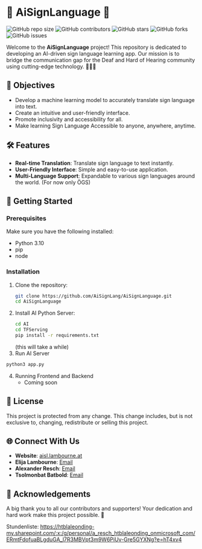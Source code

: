 # 🌟 AiSignLanguage 🌟

![GitHub repo size](https://img.shields.io/github/repo-size/AiSignLang)
![GitHub contributors](https://img.shields.io/github/contributors/AiSignLang/AiSignLanguage)
![GitHub stars](https://img.shields.io/github/stars/AiSignLang/AiSignLanguage?style=social)
![GitHub forks](https://img.shields.io/github/forks/AiSignLang/AiSignLanguage?style=social)
![GitHub issues](https://img.shields.io/github/issues/AiSignLang/AiSignLanguage)

Welcome to the **AiSignLanguage** project! This repository is dedicated to developing an AI-driven sign language learning app. Our mission is to bridge the communication gap for the Deaf and Hard of Hearing community using cutting-edge technology. 🤖🧏‍♂️

## 🎯 Objectives
- Develop a machine learning model to accurately translate sign language into text.
- Create an intuitive and user-friendly interface.
- Promote inclusivity and accessibility for all.
- Make learning Sign Language Accessible to anyone, anywhere, anytime.

## 🛠️ Features
- **Real-time Translation**: Translate sign language to text instantly.
- **User-Friendly Interface**: Simple and easy-to-use application.
- **Multi-Language Support**: Expandable to various sign languages around the world. (For now only ÖGS)

## 🚀 Getting Started

### Prerequisites
Make sure you have the following installed:
- Python 3.10
- pip
- node
  
### Installation
1. Clone the repository:
    ```bash
    git clone https://github.com/AiSignLang/AiSignLanguage.git
    cd AiSignLanguage
    ```
2. Install AI Python Server:
    ```bash
    cd AI
    cd TFServing
    pip install -r requirements.txt
    ```
    (this will take a while)
3. Run AI Server
  ```bash
  python3 app.py
  ```
4. Running Frontend and Backend
   * Coming soon

## 📄 License
This project is protected from any change. This change includes, but is not exclusive to, changing, redistribute or selling this project.

## 🌐 Connect With Us
- **Website**: [aisl.lambourne.at](http://aisl.lambourne.at)
- **Elija Lambourne**: [Email](mailto:elija@lambourne.at)
- **Alexander Resch**: [Email](mailto:a.resch@HTBLALeonding.onmicrosoft.com)
- **Tsolmonbat Batbold**: [Email](mailto:t.batbold@HTBLALeonding.onmicrosoft.com)

## 🙏 Acknowledgements
A big thank you to all our contributors and supporters! Your dedication and hard work make this project possible. 🌟


Stundenliste: https://htblaleonding-my.sharepoint.com/:x:/g/personal/a_resch_htblaleonding_onmicrosoft_com/ERmtFdofuaBLgduGA_l7R3MBVpt3m9W6PiUv-Gre5GYXNg?e=hT4xv4
